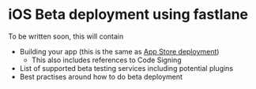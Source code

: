 # iOS Beta deployment using fastlane

To be written soon, this will contain

- Building your app (this is the same as [App Store deployment](appstore-deployment.md))
    - This also includes references to Code Signing
- List of supported beta testing services including potential plugins
- Best practises around how to do beta deployment
